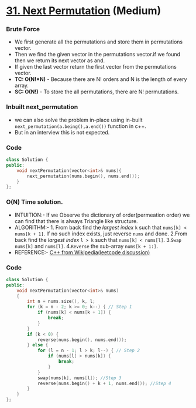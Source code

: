 # [31. Next Permutation](https://leetcode.com/problems/next-permutation/) (Medium)

### Brute Force

-   We first generate all the permutations and store them in permutations vector.
-   Then we find the given vector in the permutations vector.if we found then we return its next vector as and.
-   If given the last vector return the first vector from the permutations vector.
-   **TC: O(N!\*N)** - Because there are N! orders and N is the length of every array.
-   **SC: O(N!)** - To store the all permutations, there are N! permutations.

### Inbuilt next_permutation

-   we can also solve the problem in-place using in-built `next_permutation(a.being(),a.end())` function in c++.
-   But in an interview this is not expected.

### Code

```cpp
class Solution {
public:
    void nextPermutation(vector<int>& nums){
        next_permutation(nums.begin(), nums.end());
    }
};
```

### O(N) Time solution.

-   INTUITION:- If we Observe the dictionary of order(permeation order) we can find that there is always Triangle like structure.
-   ALGORITHM:- 1. From back find the _largest index_ `k` such that `nums[k] < nums[k + 1]`. If no such index exists, just reverse `nums` and done.
    2.From back find the _largest index_ `l > k` such that `nums[k] < nums[l]`. 3.`Swap` `nums[k]` and `nums[l]`. 4.`Reverse` the sub-array `nums[k + 1:]`.
-   REFERENCE:- [C++ from Wikipedia(leetcode discussion)](https://leetcode.com/problems/next-permutation/discuss/13867/C%2B%2B-from-Wikipedia)

### Code

```cpp
class Solution {
public:
    void nextPermutation(vector<int>& nums)
    {
        int n = nums.size(), k, l;
        for (k = n - 2; k >= 0; k--) { // Step 1
            if (nums[k] < nums[k + 1]) {
                break;
            }
        }
        if (k < 0) {
            reverse(nums.begin(), nums.end());
        } else {
            for (l = n - 1; l > k; l--) { // Step 2
                if (nums[l] > nums[k]) {
                    break;
                }
            }
            swap(nums[k], nums[l]); //Step 3
            reverse(nums.begin() + k + 1, nums.end()); //Step 4
        }
    }
};
```
